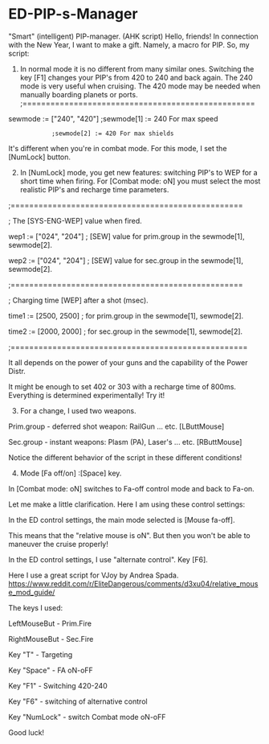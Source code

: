 # ED-PIP-s-Manager
"Smart" (intelligent) PIP-manager. (AHK script)
Hello, friends! In connection with the New Year, I want to make a gift. Namely, a macro for PIP.
So, my script:
1. In normal mode it is no different from many similar ones.
Switching the key [F1] changes your PIP's from 420 to 240 and back again.
The 240 mode is very useful when cruising.
The 420 mode may be needed when manually boarding planets or ports.
;==================================================

sewmode := ["240", "420"]	;sewmode[1] := 240 For max speed

				;sewmode[2] := 420 For max shields
				
It's different when you're in combat mode. For this mode, I set the [NumLock] button.

2. In [NumLock] mode, you get new features: switching PIP's to WEP for a short time when firing.
For [Combat mode: oN] you must select the most realistic PIP's and recharge time parameters.

;==================================================

; The [SYS-ENG-WEP] value when fired.

wep1 := ["024", "204"]	; [SEW] value for prim.group in the sewmode[1], sewmode[2].

wep2 := ["024", "204"]	; [SEW] value for sec.group in the sewmode[1], sewmode[2].

;==================================================

; Charging time [WEP] after a shot (msec).

time1 := [2500, 2500] ; for prim.group in the sewmode[1], sewmode[2].

time2 := [2000, 2000] ; for sec.group in the sewmode[1], sewmode[2].

;===================================================

It all depends on the power of your guns and the capability of the Power Distr.

It might be enough to set 402 or 303 with a recharge time of 800ms. Everything is determined experimentally! Try it!

3. For a change, I used two weapons.

Prim.group - deferred shot weapon: RailGun ... etc. 	 [LButtMouse]

Sec.group - instant weapons: Plasm (PA), Laser's ... etc.	[RButtMouse]

Notice the different behavior of the script in these different conditions!

4. Mode [Fa off/on]         :[Space] key.
 
In [Combat mode: oN] switches to Fa-off control mode and back to Fa-on.

Let me make a little clarification. Here I am using these control settings:

In the ED control settings, the main mode selected is [Mouse fa-off].

This means that the "relative mouse is oN". But then you won't be able to maneuver the cruise properly!

In the ED control settings, I use "alternate control". Key [F6].

Here I use a great script for VJoy by Andrea Spada. https://www.reddit.com/r/EliteDangerous/comments/d3xu04/relative_mouse_mod_guide/

The keys I used:

LeftMouseBut - Prim.Fire

RightMouseBut - Sec.Fire

Key "T" - Targeting

Key "Space" - FA oN-oFF

Key "F1" - Switching 420-240

Key "F6" - switching of alternative control

Key "NumLock" - switch Combat mode oN-oFF


Good luck! 
